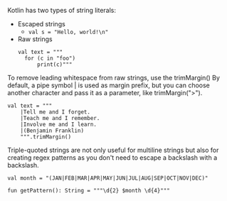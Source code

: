 Kotlin has two types of string literals:

* Escaped strings
    * ```val s = "Hello, world!\n"```
* Raw strings
  ```
  val text = """
    for (c in "foo")
        print(c)"""
  ```

To remove leading whitespace from raw strings, use the trimMargin()
By default, a pipe symbol | is used as margin prefix, but you can choose another character and pass it as a parameter,
like trimMargin(">").

```
val text = """
    |Tell me and I forget.
    |Teach me and I remember.
    |Involve me and I learn.
    |(Benjamin Franklin)
    """.trimMargin()
```

Triple-quoted strings are not only useful for multiline strings but also for creating regex patterns as you don't need
to escape a backslash with a backslash.

```
val month = "(JAN|FEB|MAR|APR|MAY|JUN|JUL|AUG|SEP|OCT|NOV|DEC)"

fun getPattern(): String = """\d{2} $month \d{4}"""
```
